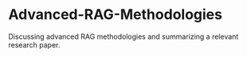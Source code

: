 # Advanced-RAG-Methodologies
Discussing advanced RAG methodologies and summarizing a relevant research paper.
